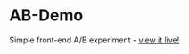 # AB-Demo
Simple front-end A/B experiment - [view it live!](https://peytonrunyan.github.io/AB-Demo/)
